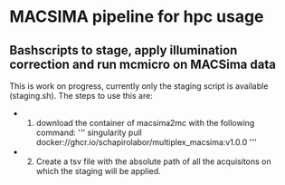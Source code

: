 # MACSIMA pipeline for hpc usage
## Bashscripts to stage, apply illumination correction and run mcmicro on MACSima data

This is work on progress, currently only the staging script is available (staging.sh).  The steps to use this are:
* 1) download the container of macsima2mc with the following command:
''' 
singularity pull docker://ghcr.io/schapirolabor/multiplex_macsima:v1.0.0
'''

* 2) Create a tsv file with the absolute path of all the acquisitons on which the staging will be applied.
